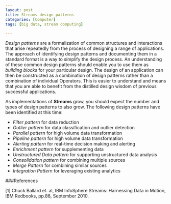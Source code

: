 ```yaml
---
layout: post
title: Streams design patterns
categories: [Computer]
tags: [big data, stream computing]

---
```


*Design patterns* are a formalization of common structures and interactions that arise repeatedly from the process of designing a range of applications. The approach of identifying design patterns and documenting them in a standard format is a way to simplify the design process. An understanding of these common design patterns should enable you to use them as *building blocks* for your particular design. The design of an application can then be constructed as a combination of design patterns rather than a combination of individual Operators. This is easier to understand and means that you are able to benefit from the distilled design wisdom of previous successful applications.As implementations of **Streams** grow, you should expect the number and types of design patterns to also grow. The following design patterns have been identified at this time:- *Filter pattern* for data reduction- *Outlier pattern* for data classification and outlier detection- *Parallel pattern* for high volume data transformation- *Pipeline pattern* for high volume data transformation- *Alerting pattern* for real-time decision making and alerting- *Enrichment pattern* for supplementing data- *Unstructured Data pattern* for supporting unstructured data analysis- *Consolidation pattern* for combining multiple sources- *Merge Pattern* for combining similar sources- *Integration Pattern* for leveraging existing analytics###References
[1] Chuck Ballard et. al, IBM InfoSphere Streams: Harnessing Data in Motion, IBM Redbooks, pp.88, September 2010.